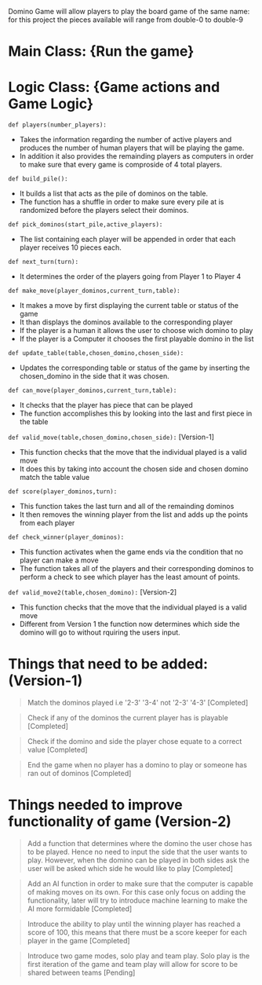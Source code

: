 Domino Game will allow players to play the board game of the same name: for this project the pieces available will range from double-0 to double-9

# Main Class: {Run the game}

# Logic Class: {Game actions and Game Logic}
`def players(number_players):`
   - Takes the information regarding the number of active players and produces the number of human players that will be playing the game.
   - In addition it also provides the remainding players as computers in order to make sure that every game is comproside of 4 total players.

`def build_pile():`
   - It builds a list that acts as the pile of dominos on the table.
   - The function has a shuffle in order to make sure every pile at is randomized before the players select their dominos.

`def pick_dominos(start_pile,active_players):`
   - The list containing each player will be appended in order that each player receives 10 pieces each.

`def next_turn(turn):`
   - It determines the order of the players going from Player 1 to Player 4

`def make_move(player_dominos,current_turn,table):`
   - It makes a move by first displaying the current table or status of the game
   - It than displays the dominos available to the corresponding player 
   - If the player is a human it allows the user to choose wich domino to play
   - If the player is a Computer it chooses the first playable domino in the list

`def update_table(table,chosen_domino,chosen_side):`
   - Updates the corresponding table or status of the game by inserting the chosen_domino in the side that it was chosen.

`def can_move(player_dominos,current_turn,table):`
   - It checks that the player has piece that can be played
   - The function accomplishes this by looking into the last and first piece in the table 

`def valid_move(table,chosen_domino,chosen_side):` [Version-1]
   - This function checks that the move that the individual played is a valid move
   - It does this by taking into account the chosen side and chosen domino match the table value

`def score(player_dominos,turn):`
   - This function takes the last turn and all of the remainding dominos
   - It then removes the winning player from the list and adds up the points from each player

`def check_winner(player_dominos):` 
   - This function activates when the game ends via the condition that no player can make a move
   - The function takes all of the players and their corresponding dominos to perform a check to see which player has the least amount of points.

`def valid_move2(table,chosen_domino):` [Version-2]
   - This function checks that the move that the individual played is a valid move
   - Different from Version 1 the function now determines which side the domino will go to without rquiring the users input.

 # Things that need to be added: (Version-1)
> Match the dominos played i.e '2-3' '3-4' not '2-3' '4-3' [Completed]

> Check if any of the dominos the current player has is playable [Completed]

> Check if the domino and side the player chose equate to a correct value [Completed]

> End the game when no player has a domino to play or someone has ran out of dominos [Completed]
# Things needed to improve functionality of game (Version-2)
> Add a function that determines where the domino the user chose has to be played. Hence no need to input the side that the user wants to play. However, when the domino can be played in both sides ask the user will be asked which side he would like to play [Completed]

> Add an AI function in order to make sure that the computer is capable of making moves on its own. For this case only focus on adding the functionality, later will try to introduce machine learning to make the AI more formidable [Completed]

> Introduce the ability to play until the winning player has reached a score of 100, this means that there must be a score keeper for each player in the game [Completed]

> Introduce two game modes, solo play and team play. Solo play is the first iteration of the game and team play will allow for score to be shared between teams [Pending]




